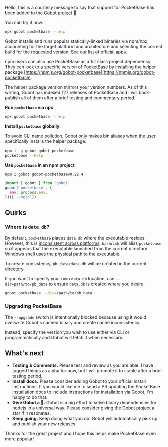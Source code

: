 Hello, this is a courtesy message to say that support for PocketBase has been added to the [Gobot project](https://www.npmjs.com/package/gobot) 🎸

You can try it now:

```bash
npx gobot pocketbase --help
```

Gobot installs and runs popular statically-linked binaries via npm/npx, accounting for the target platform and architecture and selecting the correct build for the requested version. See our list of [official apps](https://www.npmjs.com/package/gobot#official-gobot-apps).

npm users can also use PocketBase as a 1st class project dependency. They can lock to a specific version of PocketBase by installing the helper package [https://npmjs.org/gobot-pocketbase](https://npmjs.org/gobot-pocketbase).

The helper package version mirrors your version numbers. As of this writing, Gobot has indexed 127 releases of PocketBase and I will back-publish all of them after a brief testing and commentary period.

**Run `pocketbase` via npx**

```bash
npx gobot pocketbase --help
```

**Install `pocketbase` globally**:

To avoid CLI name pollution, Gobot only makes bin aliases when the user specifically installs the helper package.

```bash
npm i -g gobot gobot-pocketbase
pocketbase --help
```

**Use `pocketbase` in an npm project**

```bash
npm i gobot gobot-pocketbase@0.22.4
```

```js
import { gobot } from 'gobot'
gobot(`pocketbase`, {
  env: process.env,
})([`--help`])
```

## Quirks

### Where is `data.db`?

By default, `pocketbase` places `data.db` where the executable resides. However, this is [inconsistent across platforms](https://github.com/pocketbase/pocketbase/issues/4361). `bash`/`zsh` will alias `pocketbase` so it appears that the executable launched from the current directory. Windows shell uses the physical path to the executable.

To create consistency, `pb_data/data.db` will be created in the current directory.

If you want to specify your own `data.db` location, use `--dir=path/to/pb_data` to ensure `data.db` is created where you desire.

```bash
gobot pocketbase --dir=/path/to/pb_data
```

### Upgrading PocketBase

The `--upgrade` switch is intentionally blocked because using it would overwrite Gobot's cached binary and create cache inconsistency.

Instead, specify the version you wish to use either via CLI or programmatically and Gobot will fetch it when necessary.


## What's next

- **Testing & Comments.** Please test and review as you are able. I have tagged things as alpha for now, but I will promote it to stable after a brief testing period.
- **Install docs.** Please consider adding Gobot to your official install instructions. If you would like me to send a PR updating the PocketBase installation docs to include instructions for installation via Gobot, I'm happy to do that.
- **Give Gobot a 💫.** Gobot is a big effort to solve binary dependencies for nodejs in a universal way. Please consider giving [the Gobot project](https://github.com/benallfree/gobot) a star if it resonates.
- **Keep going.** Keep doing what you do! Gobot will automatically pick up and publish your new releases.

Thanks for the great project and I hope this helps make PocketBase even more popular!
